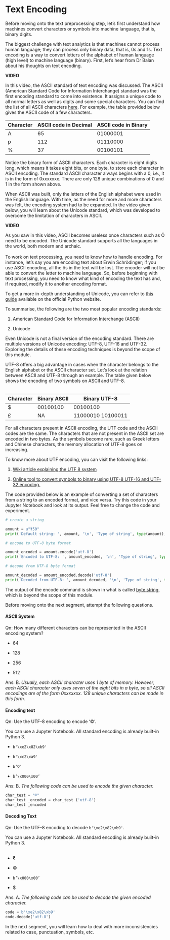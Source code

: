 # Text Encoding

Before moving onto the text preprocessing step, let’s first understand how machines convert characters or symbols into machine language, that is, binary digits.

The biggest challenge with text analytics is that machines cannot process human language; they can process only binary data, that is, 0s and 1s. Text encoding is a way to convert letters of the alphabet of human language (high level) to machine language (binary). First, let’s hear from Dr Balan about his thoughts on text encoding. 

**VIDEO**

In this video, the ASCII standard of text encoding was discussed. The ASCII (American Standard Code for Information Interchange) standard was the first encoding standard to come into existence. It assigns a unique code to all normal letters as well as digits and some special characters. You can find the list of all ASCII characters [here](https://theasciicode.com.ar/). For example, the table provided below gives the ASCII code of a few characters. 

| Character | ASCII code in Decimal | ASCII code in Binary |
| --------- | --------------------- | -------------------- |
| A         | 65                    | 01000001             |
| p         | 112                   | 01110000             |
| %         | 37                    | 00100101             |

Notice the binary form of ASCII characters. Each character is eight digits long, which means it takes eight bits, or one byte, to store each character in ASCII encoding. The standard ASCII character always begins with a 0, i.e., it is in the form of 0xxxxxxx. There are only 128 unique combinations of 0 and 1 in the form shown above. 

When ASCII was built, only the letters of the English alphabet were used in the English language. With time, as the need for more and more characters was felt, the encoding system had to be expanded. In the video given below, you will learn about the Unicode standard, which was developed to overcome the limitation of characters in ASCII. 

**VIDEO**

As you saw in this video, ASCII becomes useless once characters such as Ӧ need to be encoded. The Unicode standard supports all the languages in the world, both modern and archaic.  
   
To work on text processing, you need to know how to handle encoding. For instance, let’s say you are encoding text about Erwin Schrödinger; if you use ASCII encoding, all the ös in the text will be lost. The encoder will not be able to convert the letter to machine language. So, before beginning with text processing, you need to know what kind of encoding the text has and, if required, modify it to another encoding format.

To get a more in-depth understanding of Unicode, you can refer to [this guide](https://docs.python.org/3/howto/unicode.html) available on the official Python website.

To summarise, the following are the two most popular encoding standards:

1. American Standard Code for Information Interchange (ASCII)

2. Unicode

Even Unicode is not a final version of the encoding standard. There are multiple versions of Unicode encoding: UTF-8, UTF-16 and UTF-32. Exploring the details of these encoding techniques is beyond the scope of this module.

UTF-8 offers a big advantage in cases when the character belongs to the English alphabet or the ASCII character set. Let’s look at the relation between ASCII and UTF-8 through an example. The table given below shows the encoding of two symbols on ASCII and UTF-8.  
 

| Character | Binary ASCII | Binary UTF-8      |
| --------- | ------------ | ----------------- |
| $         | 00100100     | 00100100          |
| £         | NA           | 11000010 10100011 |

For all characters present in ASCII encoding, the UTF code and the ASCII codes are the same. The characters that are not present in the ASCII set are encoded in two bytes. As the symbols become rare, such as Greek letters and Chinese characters, the memory allocation of UTF-8 goes on increasing. 

To know more about UTF encoding, you can visit the following links: 

1. [Wiki article explaining the UTF 8 system](https://en.wikipedia.org/wiki/UTF-8) 

2. [Online tool to convert symbols to binary using UTF-8 UTF-16 and UTF-32 encoding.](https://onlineunicodetools.com/convert-unicode-to-binary) 

The code provided below is an example of converting a set of characters from a string to an encoded format, and vice versa. Try this code in your Jupyter Notebook and look at its output. Feel free to change the code and experiment.

```python
# create a string

amount = u"₹50" 
print('Default string: ', amount, '\n', 'Type of string', type(amount), '\n') 

# encode to UTF-8 byte format

amount_encoded = amount.encode('utf-8')
print('Encoded to UTF-8: ', amount_encoded, '\n', 'Type of string', type(amount_encoded), '\n') 

# decode from UTF-8 byte format

amount_decoded = amount_encoded.decode('utf-8') 
print('Decoded from UTF-8: ', amount_decoded, '\n', 'Type of string', type(amount_decoded), '\n')
```

The output of the encode command is shown in what is called [byte string](https://stackoverflow.com/questions/6224052/what-is-the-difference-between-a-string-and-a-byte-string), which is beyond the scope of this module. 

Before moving onto the next segment, attempt the following questions.

#### ASCII System

Qn: How many different characters can be represented in the ASCII encoding system? 

- 64

- 128

- 256

- 512

Ans: B. *Usually, each ASCII character uses 1 byte of memory. However, each ASCII character only uses seven of the eight bits in a byte, so all ASCII encodings are of the form 0xxxxxxx. 128 unique characters can be made in this form.*

#### Encoding text

Qn: Use the UTF-8 encoding to encode ‘©’.

You can use a Jupyter Notebook. All standard encoding is already built-in Python 3. 

- `b'\xe2\x82\xb9'`

- `b'\xc2\xa9'`

- `b’©’`

- `b’\x000\x00’`

Ans: B. *The following code can be used to encode the given character.*

```python
char_test = "©"
char_test _encoded = char_test ('utf-8')
char_test _encoded
```


#### Decoding Text

Qn: Use the UTF-8 encoding to decode `b'\xe2\x82\xb9'`.

You can use a Jupyter Notebook. All standard encoding is already built-in Python 3.   
 
- ₹

- ©

- `b’\x000\x00’`

- $

Ans: A. *The following code can be used to decode the given encoded character.*

```python
code = b'\xe2\x82\xb9'
code.decode('utf-8')
```

In the next segment, you will learn how to deal with more inconsistencies related to case, punctuation, symbols, etc.
